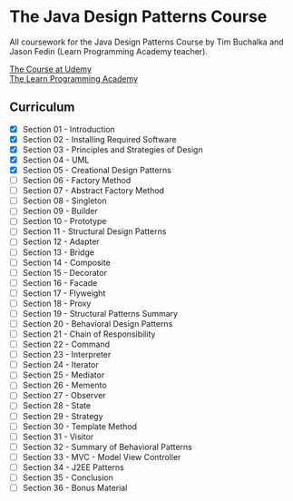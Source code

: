 # The Java Design Patterns Course
All coursework for the Java Design Patterns Course by Tim Buchalka and Jason Fedin (Learn Programming Academy teacher).

[The Course at Udemy](https://www.udemy.com/java-design-patterns-course/)  
[The Learn Programming Academy](http://learnprogramming.academy)

## Curriculum

- [x] Section 01 - Introduction
- [x] Section 02 - Installing Required Software
- [x] Section 03 - Principles and Strategies of Design
- [x] Section 04 - UML
- [x] Section 05 - Creational Design Patterns
- [ ] Section 06 - Factory Method
- [ ] Section 07 - Abstract Factory Method
- [ ] Section 08 - Singleton
- [ ] Section 09 - Builder
- [ ] Section 10 - Prototype
- [ ] Section 11 - Structural Design Patterns
- [ ] Section 12 - Adapter
- [ ] Section 13 - Bridge
- [ ] Section 14 - Composite
- [ ] Section 15 - Decorator
- [ ] Section 16 - Facade
- [ ] Section 17 - Flyweight
- [ ] Section 18 - Proxy
- [ ] Section 19 - Structural Patterns Summary
- [ ] Section 20 - Behavioral Design Patterns
- [ ] Section 21 - Chain of Responsibility
- [ ] Section 22 - Command
- [ ] Section 23 - Interpreter
- [ ] Section 24 - Iterator
- [ ] Section 25 - Mediator
- [ ] Section 26 - Memento
- [ ] Section 27 - Observer
- [ ] Section 28 - State
- [ ] Section 29 - Strategy
- [ ] Section 30 - Template Method
- [ ] Section 31 - Visitor
- [ ] Section 32 - Summary of Behavioral Patterns
- [ ] Section 33 - MVC - Model View Controller
- [ ] Section 34 - J2EE Patterns
- [ ] Section 35 - Conclusion
- [ ] Section 36 - Bonus Material
